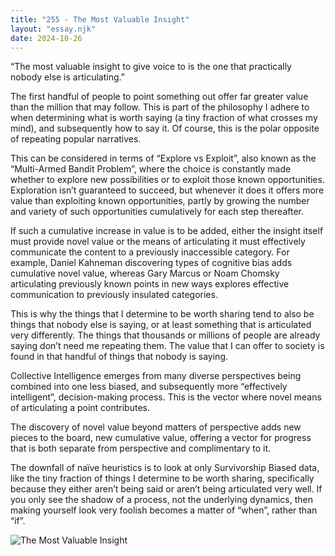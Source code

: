 ```yaml
---
title: "255 - The Most Valuable Insight"
layout: "essay.njk"
date: 2024-10-26
---
```


“The most valuable insight to give voice to is the one that practically nobody else is articulating.”

The first handful of people to point something out offer far greater value than the million that may follow. This is part of the philosophy I adhere to when determining what is worth saying (a tiny fraction of what crosses my mind), and subsequently how to say it. Of course, this is the polar opposite of repeating popular narratives.

This can be considered in terms of “Explore vs Exploit”, also known as the “Multi-Armed Bandit Problem”, where the choice is constantly made whether to explore new possibilities or to exploit those known opportunities. Exploration isn’t guaranteed to succeed, but whenever it does it offers more value than exploiting known opportunities, partly by growing the number and variety of such opportunities cumulatively for each step thereafter.

If such a cumulative increase in value is to be added, either the insight itself must provide novel value or the means of articulating it must effectively communicate the content to a previously inaccessible category. For example, Daniel Kahneman discovering types of cognitive bias adds cumulative novel value, whereas Gary Marcus or Noam Chomsky articulating previously known points in new ways explores effective communication to previously insulated categories.

This is why the things that I determine to be worth sharing tend to also be things that nobody else is saying, or at least something that is articulated very differently. The things that thousands or millions of people are already saying don’t need me repeating them. The value that I can offer to society is found in that handful of things that nobody is saying.

Collective Intelligence emerges from many diverse perspectives being combined into one less biased, and subsequently more “effectively intelligent”, decision-making process. This is the vector where novel means of articulating a point contributes.

The discovery of novel value beyond matters of perspective adds new pieces to the board, new cumulative value, offering a vector for progress that is both separate from perspective and complimentary to it.

The downfall of naïve heuristics is to look at only Survivorship Biased data, like the tiny fraction of things I determine to be worth sharing, specifically because they either aren’t being said or aren’t being articulated very well. If you only see the shadow of a process, not the underlying dynamics, then making yourself look very foolish becomes a matter of “when”, rather than “if”.

![The Most Valuable Insight](https://media.licdn.com/dms/image/v2/D5622AQEb4PY_hUXglg/feedshare-shrink_800/feedshare-shrink_800/0/1729552765970?e=1736985600&v=beta&t=e-w0zRa-TaOLpNVuS8SL-AOcVUz_QIyTZfo68Ff9bjQ)